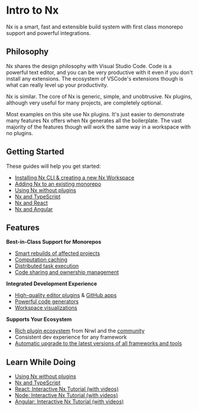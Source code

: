 # Intro to Nx

Nx is a smart, fast and extensible build system with first class monorepo support and powerful integrations.

## Philosophy

Nx shares the design philosophy with Visual Studio Code. Code is a powerful text editor, and you can be very productive
with it even if you don't install any extensions. The ecosystem of VSCode's extensions though is what can really level
up your productivity.

Nx is similar. The core of Nx is generic, simple, and unobtrusive. Nx plugins, although very useful for many projects,
are completely optional.

Most examples on this site use Nx plugins. It's just easier to demonstrate many features Nx offers when Nx generates all
the boilerplate. The vast majority of the features though will work the same way in a workspace with no plugins.

## Getting Started

These guides will help you get started:

- [Installing Nx CLI & creating a new Nx Workspace](/getting-started/nx-setup)
- [Adding Nx to an existing monorepo](/migration/adding-to-monorepo)
- [Using Nx without plugins](/getting-started/nx-core)
- [Nx and TypeScript](/getting-started/nx-and-typescript)
- [Nx and React](/default/getting-started/nx-and-react)
- [Nx and Angular](/default/getting-started/nx-and-angular)

## Features

**Best-in-Class Support for Monorepos**

- [Smart rebuilds of affected projects](/using-nx/affected)
- [Computation caching](/using-nx/caching)
- [Distributed task execution](/using-nx/dte)
- [Code sharing and ownership management](/structure/monorepo-tags)

**Integrated Development Experience**

- [High-quality editor plugins](/using-nx/console) & [GitHub apps](https://github.com/apps/nx-cloud)
- [Powerful code generators](/generators/using-schematics)
- [Workspace visualizations](/structure/dependency-graph)

**Supports Your Ecosystem**

- [Rich plugin ecosystem](/getting-started/nx-devkit) from Nrwl and the [community](/community)
- Consistent dev experience for any framework
- [Automatic upgrade to the latest versions of all frameworks and tools](/using-nx/updating-nx)

## Learn While Doing

- [Using Nx without plugins](/getting-started/nx-core)
- [Nx and TypeScript](/getting-started/nx-and-typescript)
- [React: Interactive Nx Tutorial (with videos)](/default/react-tutorial/01-create-application)
- [Node: Interactive Nx Tutorial (with videos)](/default/node-tutorial/01-create-application)
- [Angular: Interactive Nx Tutorial (with videos)](/default/angular-tutorial/01-create-application)
